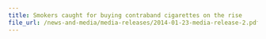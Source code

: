 ```yaml
---
title: Smokers caught for buying contraband cigarettes on the rise
file_url: /news-and-media/media-releases/2014-01-23-media-release-2.pdf
---
```

